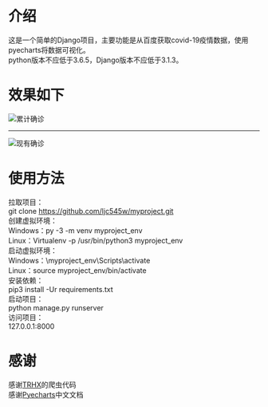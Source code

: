 # 介绍
这是一个简单的Django项目，主要功能是从百度获取covid-19疫情数据，使用pyecharts将数据可视化。  
python版本不应低于3.6.5，Django版本不应低于3.1.3。
# 效果如下
![累计确诊](../main/累计确诊.png)

------

![现有确诊](../main/现有确诊.png)
# 使用方法
拉取项目：  
git clone https://github.com/ljc545w/myproject.git  
创建虚拟环境：  
Windows：py -3 -m venv myproject_env  
Linux：Virtualenv -p /usr/bin/python3 myproject_env  
启动虚拟环境：  
Windows：\myproject_env\Scripts\activate  
Linux：source myproject_env/bin/activate  
安装依赖：  
pip3 install -Ur requirements.txt  
启动项目：  
python manage.py runserver  
访问项目：  
127.0.0.1:8000  
# 感谢
感谢[TRHX](https://github.com/TRHX)的爬虫代码  
感谢[Pyecharts](https://pyecharts.org/#/zh-cn/intro)中文文档  
